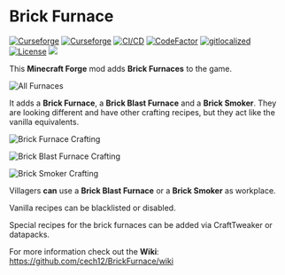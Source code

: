 # Brick Furnace 

[![Curseforge](http://cf.way2muchnoise.eu/full_brick-furnace_downloads(0D0D0D-F16436-fff-010101-fff).svg)](https://www.curseforge.com/minecraft/mc-mods/brick-furnace)
[![Curseforge](http://cf.way2muchnoise.eu/versions/For%20MC_brick-furnace_all(0D0D0D-F16436-fff-010101).svg)](https://www.curseforge.com/minecraft/mc-mods/brick-furnace/files)
[![CI/CD](https://github.com/cech12/BrickFurnace/actions/workflows/cicd-workflow.yml/badge.svg)](https://github.com/cech12/BrickFurnace/actions/workflows/cicd-workflow.yml)
[![CodeFactor](https://www.codefactor.io/repository/github/cech12/brickfurnace/badge)](https://www.codefactor.io/repository/github/cech12/brickfurnace)
[![gitlocalized ](https://gitlocalize.com/repo/8133/whole_project/badge.svg)](https://gitlocalize.com/repo/8133/?utm_source=badge)
[![License](https://img.shields.io/github/license/cech12/BrickFurnace)](http://opensource.org/licenses/MIT)
[![](https://img.shields.io/discord/752506676719910963.svg?style=flat&color=informational&logo=discord&label=Discord)](https://discord.gg/gRUFH5t)

This **Minecraft Forge** mod adds **Brick Furnaces** to the game.

![All Furnaces](material/all_furnaces.png)

It adds a **Brick Furnace**, a **Brick Blast Furnace** and a **Brick Smoker**. They are looking different and have other crafting recipes, but they act like the vanilla equivalents.

![Brick Furnace Crafting](material/crafting.png)

![Brick Blast Furnace Crafting](material/blast_furnace_crafting.png)

![Brick Smoker Crafting](material/smoker_crafting.png)

Villagers **can** use a **Brick Blast Furnace** or a **Brick Smoker** as workplace.

Vanilla recipes can be blacklisted or disabled. 

Special recipes for the brick furnaces can be added via CraftTweaker or datapacks.

For more information check out the **Wiki**: https://github.com/cech12/BrickFurnace/wiki
